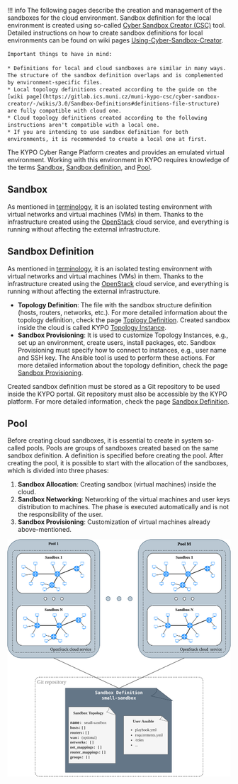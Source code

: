 !!! info 
    The following pages describe the creation and management of the sandboxes for the cloud environment. Sandbox definition for the local environment is created using so-called [Cyber Sandbox Creator (CSC)](https://gitlab.ics.muni.cz/muni-kypo-csc/cyber-sandbox-creator/-/wikis/3.0/Home) tool. Detailed instructions on how to create sandbox definitions for local environments can be found on wiki pages [Using-Cyber-Sandbox-Creator](https://gitlab.ics.muni.cz/muni-kypo-csc/cyber-sandbox-creator/-/wikis/3.0/Using-Cyber-Sandbox-Creator).

    Important things to have in mind:

    * Definitions for local and cloud sandboxes are similar in many ways. The structure of the sandbox definition overlaps and is complemented by environment-specific files.
    * Local topology definitions created according to the guide on the [wiki page](https://gitlab.ics.muni.cz/muni-kypo-csc/cyber-sandbox-creator/-/wikis/3.0/Sandbox-Definitions#definitions-file-structure) are fully compatible with cloud one.
    * Cloud topology definitions created according to the following instructions aren't compatible with a local one.
    * If you are intending to use sandbox definition for both environments, it is recommended to create a local one at first.

The KYPO Cyber Range Platform creates and provides an emulated virtual environment. Working with this environment in KYPO requires knowledge of the terms [Sandbox](#sandbox), [Sandbox definition](#sandbox-definition), and [Pool](#pool).

## Sandbox
As mentioned in [terminology](../../basic-concepts/terminology.md#emulated-virtual-environment), it is an isolated testing environment with virtual networks and virtual machines (VMs) in them. Thanks to the infrastructure created using the [OpenStack](https://www.openstack.org/) cloud service, and everything is running without affecting the external infrastructure.

## Sandbox Definition
As mentioned in [terminology](../../basic-concepts/terminology.md#emulated-virtual-environment), it is an isolated testing environment with virtual networks and virtual machines (VMs) in them. Thanks to the infrastructure created using the [OpenStack](https://www.openstack.org/) cloud service, and everything is running without affecting the external infrastructure.

* **Topology Definition**: The file with the sandbox structure definition (hosts, routers, networks, etc.). For more detailed information about the topology definition, check the page [Toplogy Definition](topology-definition.md). Created sandbox inside the cloud is called KYPO [Topology Instance](topology-instance.md).
* **Sandbox Provisioning**: It is used to customize Topology Instances, e.g., set up an environment, create users, install packages, etc. Sandbox Provisioning must specify how to connect to instances, e.g., user name and SSH key. The Ansible tool is used to perform these actions. For more detailed information about the topology definition, check the page [Sandbox Provisioning](sandbox-provisioning.md).

Created sandbox definition must be stored as a Git repository to be used inside the KYPO portal. Git repository must also be accessible by the KYPO platform. For more detailed information, check the page [Sandbox Definition](sandbox-definition.md).

## Pool
Before creating cloud sandboxes, it is essential to create in system so-called pools. Pools are groups of sandboxes created based on the same sandbox definition. A definition is specified before creating the pool. After creating the pool, it is possible to start with the allocation of the sandboxes, which is divided into three phases:
    
1. **Sandbox Allocation**: Creating sandbox (virtual machines) inside the cloud.
2. **Sandbox Networking**: Networking of the virtual machines and user keys distribution to machines. The phase is executed automatically and is not the responsibility of the user. 
3. **Sandbox Provisioning**: Customization of virtual machines already above-mentioned. 
 

![kypo-basic-elements-sandboxes](../../img/user-guide-advanced/sandboxes/KYPO-basic-elements-sandboxes.png)

